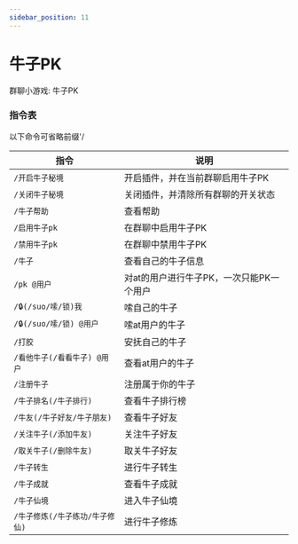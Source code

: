 ```yaml
---
sidebar_position: 11
---
```


# 牛子PK

群聊小游戏: 牛子PK

### 指令表

以下命令可省略前缀'/

| **指令**                     | **说明**                                         |
|-----------------------------|------------------------------------------------|
| `/开启牛子秘境`              | 开启插件，并在当前群聊启用牛子PK                |
| `/关闭牛子秘境`              | 关闭插件，并清除所有群聊的开关状态             |
| `/牛子帮助`                  | 查看帮助                                        |
| `/启用牛子pk`                | 在群聊中启用牛子PK                             |
| `/禁用牛子pk`                | 在群聊中禁用牛子PK                             |
| `/牛子`                      | 查看自己的牛子信息                             |
| `/pk @用户`                  | 对at的用户进行牛子PK，一次只能PK一个用户       |
| `/🔒(/suo/嗦/锁)我`          | 嗦自己的牛子                                    |
| `/🔒(/suo/嗦/锁) @用户`       | 嗦at用户的牛子                                  |
| `/打胶`                      | 安抚自己的牛子                                  |
| `/看他牛子(/看看牛子) @用户`    | 查看at用户的牛子                               |
| `/注册牛子`                  | 注册属于你的牛子                                |
| `/牛子排名(/牛子排行)`         | 查看牛子排行榜                                  |
| `/牛友(/牛子好友/牛子朋友)`   | 查看牛子好友                                    |
| `/关注牛子(/添加牛友)`         | 关注牛子好友                                    |
| `/取关牛子(/删除牛友)`         | 取关牛子好友                                    |
| `/牛子转生`                  | 进行牛子转生                                    |
| `/牛子成就`                  | 查看牛子成就                                    |
| `/牛子仙境`                  | 进入牛子仙境                                    |
| `/牛子修炼(/牛子练功/牛子修仙)` | 进行牛子修炼                                    |
